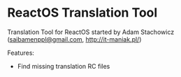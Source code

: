 # ReactOS Translation Tool
Translation Tool for ReactOS started by Adam Stachowicz (saibamenppl@gmail.com, http://it-maniak.pl/)

Features:
- Find missing translation RC files
